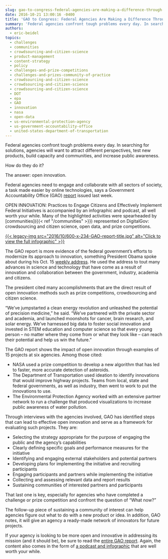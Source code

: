 ```yaml
---
slug: gao-to-congress-federal-agencies-are-making-a-difference-through-open-innovation
date: 2016-10-21 13:00:16 -0400
title: 'GAO to Congress: Federal Agencies Are Making a Difference Through Open Innovation'
summary: 'Federal agencies confront tough problems every day. In searching for solutions, agencies will want to attract different perspectives, test new products, build capacity and communities, and increase public awareness. How do they do it? The answer: open innovation. Federal agencies need to engage and collaborate with all sectors of society, a task made easier by'
authors:
  - eric-beidel
topics:
  - challenges
  - communities
  - crowdsourcing-and-citizen-science
  - product-management
  - content-strategy
  - policy
  - challenges-and-prize-competitions
  - challenges-and-prizes-community-of-practice
  - crowdsourcing-and-citizen-science
  - crowdsourcing-and-citizen-science
  - crowdsourcing-and-citizen-science
  - DOT
  - epa
  - GAO
  - innovation
  - nasa
  - open-data
  - us-environmental-protection-agency
  - us-government-accountability-office
  - united-states-department-of-transportation
---
```


Federal agencies confront tough problems every day. In searching for solutions, agencies will want to attract different perspectives, test new products, build capacity and communities, and increase public awareness.

How do they do it?

The answer: open innovation.

Federal agencies need to engage and collaborate with all sectors of society, a task made easier by online technologies, says a Government Accountability Office (GAO) [report](http://www.gao.gov/products/GAO-17-14) issued last week.

OPEN INNOVATION: Practices to Engage Citizens and Effectively Implement Federal Initiatives is accompanied by an infographic and podcast, all well worth your while. Many of the highlighted activities were spearheaded by [communities]({{< ref "/communities" >}}) represented on DigitalGov: crowdsourcing and citizen science, open data, and prize competitions.

[{{< legacy-img src="2016/10/600-x-234-GAO-report-title.jpg" alt="Click to view the full infographic" >}}](http://www.gao.gov/assets/690/680374.pdf)

The GAO report is more evidence of the federal government’s efforts to modernize its approach to innovation, something President Obama spoke about during his Oct. 15 [weekly address](https://www.whitehouse.gov/the-press-office/2016/10/15/weekly-address-ensuring-america-leads-world-next-frontier). He used the address to tout many advances in science and technology that have come as a result of innovation and collaboration between the government, industry, academia and citizens.

The president cited many accomplishments that are the direct result of open innovation methods such as prize competitions, crowdsourcing and citizen science.

“We&#8217;ve jumpstarted a clean energy revolution and unleashed the potential of precision medicine,” he said. “We&#8217;ve partnered with the private sector and academia, and launched moonshots for cancer, brain research, and solar energy. We&#8217;ve harnessed big data to foster social innovation and invested in STEM education and computer science so that every young person &#8211; no matter where they come from or what they look like &#8211; can reach their potential and help us win the future.”

The GAO report shows the impact of open innovation through examples of 15 projects at six agencies. Among those cited:

  * NASA used a prize competition to develop a new algorithm that has led to faster, more accurate detection of asteroids.
  * The Department of Transportation used ideation to identify innovations that would improve highway projects. Teams from local, state and federal governments, as well as industry, then went to work to put the innovations to use.
  * The Environmental Protection Agency worked with an extensive partner network to run a challenge that produced visualizations to increase public awareness of water pollution.

Through interviews with the agencies involved, GAO has identified steps that can lead to effective open innovation and serve as a framework for evaluating such projects. They are:

  * Selecting the strategy appropriate for the purpose of engaging the public and the agency’s capabilities
  * Clearly defining specific goals and performance measures for the initiative
  * Identifying and engaging external stakeholders and potential partners
  * Developing plans for implementing the initiative and recruiting participants
  * Engaging participants and partners while implementing the initiative
  * Collecting and assessing relevant data and report results
  * Sustaining communities of interested partners and participants

That last one is key, especially for agencies who have completed a challenge or prize competition and confront the question of “What now?”

The follow-up piece of sustaining a community of interest can help agencies figure out what to do with a new product or idea. In addition, GAO notes, it will give an agency a ready-made network of innovators for future projects.

If your agency is looking to be more open and innovative in addressing its mission (and it should be), be sure to read the [entire GAO report](http://www.gao.gov/assets/690/680425.pdf). Again, the content also comes in the form of [a podcast and infographic](http://www.gao.gov/products/GAO-17-14) that are well worth your while.